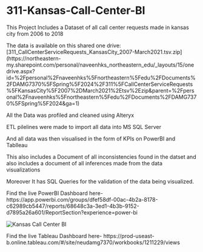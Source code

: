 # 311-Kansas-Call-Center-BI
<p>This Project Includes a Dataset of all call center requests made in kansas city from 2006 to 2018</p>
<p>The data is available on this shared one drive: <href>[311_CallCenterServiceRequests_KansasCity_2007-March2021.tsv.zip](https://northeastern-my.sharepoint.com/personal/naveenhks_northeastern_edu/_layouts/15/onedrive.aspx?id=%2Fpersonal%2Fnaveenhks%5Fnortheastern%5Fedu%2FDocuments%2FDAMG7370%5FSpring%5F2024%2F311%5FCallCenterServiceRequests%5FKansasCity%5F2007%2DMarch2021%2Etsv%2Ezip&parent=%2Fpersonal%2Fnaveenhks%5Fnortheastern%5Fedu%2FDocuments%2FDAMG7370%5FSpring%5F2024&ga=1)</href></p>
<p>All the Data was profiled and cleaned using Alteryx </p>
<p>ETL pilelines were made to import all data into MS SQL Server</p>
<p>And all data was then visualised in the form of KPIs on PowerBI and Tablleau</p>
<p>This also includes a Document of all inconsistencies found in the datset and also includes a document of all inferences made from the data visualizations </p>
Moreover It has SQL Queries for the validation of the data being visualized.</p>
<p>Find the live PowerBI Dashboard here- 
<href>https://app.powerbi.com/groups/dfef58df-00ac-4b2a-8178-c62989cb5447/reports/68648c3a-3ed1-4b3b-9152-d7895a26a601/ReportSection?experience=power-bi</href></p>

![Kansas Call Center BI](https://github.com/shaminchokshi/311-Kansas-Call-Center-BI/assets/62183907/c8c104f2-fec7-4ec5-a614-ea0300c1859a)

<p>Find the live Tableau Dashboard here- 
<href>https://prod-useast-b.online.tableau.com/#/site/neudamg7370/workbooks/1211229/views</href>
